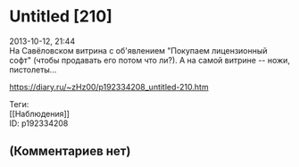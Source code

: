 Untitled [210]
==============

  
2013-10-12, 21:44  
 На Савёловском витрина с об'явлением "Покупаем лицензионный софт" (чтобы продавать его потом что ли?). А на самой витрине -- ножи, пистолеты...   
  
<https://diary.ru/~zHz00/p192334208_untitled-210.htm>  
  
Теги:  
[[Наблюдения]]  
ID: p192334208  


(Комментариев нет)
------------------